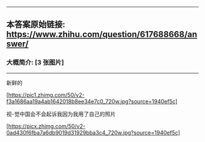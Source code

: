 ----------------------------------------
## 本答案原始链接: https://www.zhihu.com/question/617688668/answer/
### 大概简介: [3 张图片]
----------------------------------------
新鲜的

[https://pic1.zhimg.com/50/v2-f3a1686aa19a4ab1642018b8ee34e7c0_720w.jpg?source=1940ef5c]



视-觉中国会不会起诉我因为我用了自己的照片

[https://picx.zhimg.com/50/v2-0ad430f6fba7a6db9019d31929bba3c4_720w.jpg?source=1940ef5c]

